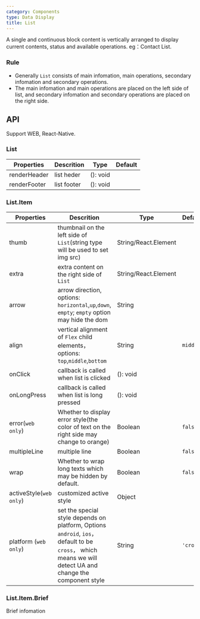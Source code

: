```yaml
---
category: Components
type: Data Display
title: List
---
```


A single and continuous block content is vertically arranged to display current contents, status and available operations. eg：Contact List.

### Rule
- Generally `List` consists of main infomation, main operations, secondary infomation and secondary operations.
- The main infomation and main operations are placed on the left side of list, and secondary infomation and secondary operations are placed on the right side.


## API

Support WEB, React-Native.

### List

Properties | Descrition | Type | Default
-----------|------------|------|--------
| renderHeader       | list heder  | (): void |    |
| renderFooter       | list footer  | (): void |    |

### List.Item

Properties | Descrition | Type | Default
-----------|------------|------|--------
| thumb       | thumbnail on the left side of `List`(string type will be used to set img src)  | String/React.Element |   |
| extra      | extra content on the right side of `List`        | String/React.Element |    |
| arrow      | arrow direction, options: `horizontal`,`up`,`down`, `empty`; `empty` option may hide the dom  | String |     |
| align    |    vertical alignment of `Flex` child elements，options: `top`,`middle`,`bottom`  | String   | `middle` |
| onClick    | callback is called when  list is clicked | (): void |    |
| onLongPress  | callback is called when  list is long pressed | (): void |    |
| error(`web only`)    | Whether to display error style(the color of text on the right side may change to orange) | Boolean  | `false`  |
| multipleLine    | multiple line | Boolean  | `false`  |
| wrap    | Whether to wrap long texts which may be hidden by default. | Boolean  | `false`  |
| activeStyle(`web only`)    | customized active style | Object  |   |
| platform (`web only`) |  set the special style depends on platform, Options  `android`, `ios`， default to be `cross`， which means we will detect UA and change the component style | String | `'cross'`|

### List.Item.Brief

Brief infomation
